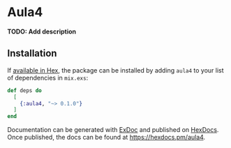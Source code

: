 # Aula4

**TODO: Add description**

## Installation

If [available in Hex](https://hex.pm/docs/publish), the package can be installed
by adding `aula4` to your list of dependencies in `mix.exs`:

```elixir
def deps do
  [
    {:aula4, "~> 0.1.0"}
  ]
end
```

Documentation can be generated with [ExDoc](https://github.com/elixir-lang/ex_doc)
and published on [HexDocs](https://hexdocs.pm). Once published, the docs can
be found at <https://hexdocs.pm/aula4>.

